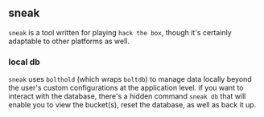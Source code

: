 ## sneak

`sneak` is a tool written for playing `hack the box`, though it's certainly adaptable to other platforms as well. 

### local db

`sneak` uses `bolthold` (which wraps `boltdb`) to manage data locally beyond the user's custom configurations at the application level. if you want to interact with the database, there's a hidden command `sneak db` that will enable you to view the bucket(s), reset the database, as well as back it up.

